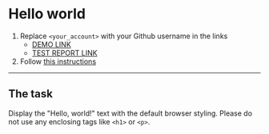 # Hello world
1. Replace `<your_account>` with your Github username in the links
    - [DEMO LINK](https://AlexMachula.github.io/layout_hello-world/) <br>
    - [TEST REPORT LINK](https://AlexMachula.github.io/layout_hello-world/report/html_report/)
2. Follow [this instructions](https://mate-academy.github.io/layout_task-guideline/)
___

## The task
Display the "Hello, world!" text with the default browser styling. Please do not
use any enclosing tags like `<h1>` or `<p>`.
